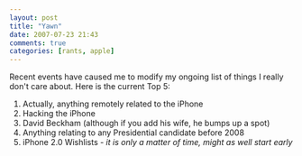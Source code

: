 ```yaml
---
layout: post  
title: "Yawn"  
date: 2007-07-23 21:43  
comments: true  
categories: [rants, apple]
---
```


Recent events have caused me to modify my ongoing list of things I really don't care about. Here is the current Top 5: 

  1. Actually, anything remotely related to the iPhone
  2. Hacking the iPhone
  3. David Beckham (although if you add his wife, he bumps up a spot)
  4. Anything relating to any Presidential candidate before 2008
  5. iPhone 2.0 Wishlists - _it is only a matter of time, might as well start early_

